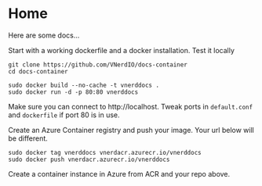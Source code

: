 # Home

Here are some docs...

Start with a working dockerfile and a docker installation. Test it locally

```
git clone https://github.com/VNerdIO/docs-container
cd docs-container

sudo docker build --no-cache -t vnerddocs .
sudo docker run -d -p 80:80 vnerddocs
```

Make sure you can connect to http://localhost. Tweak ports in `default.conf` and `dockerfile` if port 80 is in use.

Create an Azure Container registry and push your image. Your url below will be different.

```
sudo docker tag vnerddocs vnerdacr.azurecr.io/vnerddocs
sudo docker push vnerdacr.azurecr.io/vnerddocs
```

Create a container instance in Azure from ACR and your repo above.